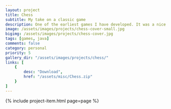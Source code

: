```yaml
---
layout: project
title: Chess
subtitle: My take on a classic game
description: One of the earliest games I have developed. It was a nice challenge for me, but it was worth it. It lacks a lot of features for sure, but the game can still be played between two players with all the valid rules and movements.
image: /assets/images/projects/chess-cover-small.jpg
bigimg: /assets/images/projects/chess-cover.jpg
tags: [games, java]
comments: false
category: personal
priority: 5
gallery_dir: "/assets/images/projects/chess/"
links: [
    {
        desc: "Download",
        href: "/assets/misc/Chess.zip"
    }
]
---
```


{% include project-item.html page=page %}